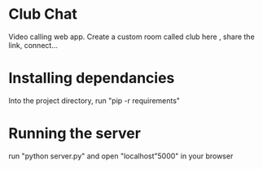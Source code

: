 # Club Chat
Video calling web app. Create a custom room called club here , share the link, connect...

# Installing dependancies
 Into the project directory, run "pip -r requirements"
 
 # Running the server
 run "python server.py" and open "localhost"5000" in your browser
